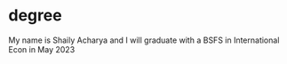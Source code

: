 # degree

My name is Shaily Acharya and I will graduate with a BSFS in International Econ in May 2023

